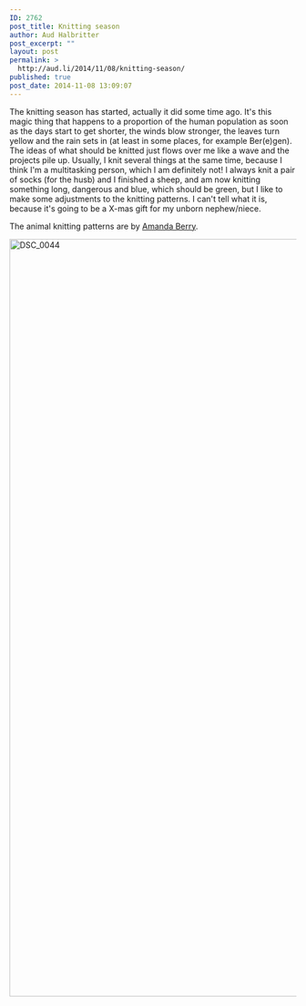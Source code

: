 ```yaml
---
ID: 2762
post_title: Knitting season
author: Aud Halbritter
post_excerpt: ""
layout: post
permalink: >
  http://aud.li/2014/11/08/knitting-season/
published: true
post_date: 2014-11-08 13:09:07
---
```

The knitting season has started, actually it did some time ago. It's this magic thing that happens to a proportion of the human population as soon as the days start to get shorter, the winds blow stronger, the leaves turn yellow and the rain sets in (at least in some places, for example Ber(e)gen). The ideas of what should be knitted just flows over me like a wave and the projects pile up. Usually, I knit several things at the same time, because I think I'm a multitasking person, which I am definitely not! I always knit a pair of socks (for the husb) and I finished a sheep, and am now knitting something long, dangerous and blue, which should be green, but I like to make some adjustments to the knitting patterns. I can't tell what it is, because it's going to be a X-mas gift for my unborn nephew/niece.

The animal knitting patterns are by <a href="http://fluffandfuzz.weebly.com/">Amanda Berry</a>.

<a href="http://aud.li/wp-content/uploads/2014/11/DSC_0044.jpg"><img class="alignnone size-full wp-image-2763" src="http://aud.li/wp-content/uploads/2014/11/DSC_0044.jpg" alt="DSC_0044" width="2000" height="1330" /></a>